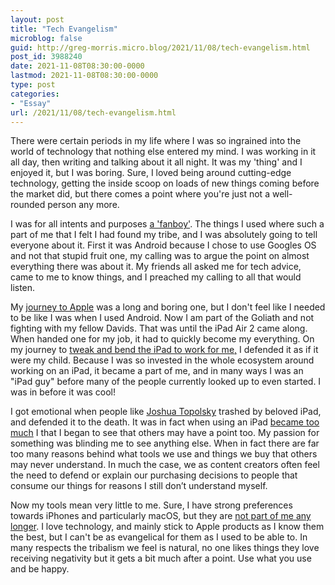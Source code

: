```yaml
---
layout: post
title: "Tech Evangelism"
microblog: false
guid: http://greg-morris.micro.blog/2021/11/08/tech-evangelism.html
post_id: 3988240
date: 2021-11-08T08:30:00-0000
lastmod: 2021-11-08T08:30:00-0000
type: post
categories:
- "Essay"
url: /2021/11/08/tech-evangelism.html
---
```

<p>There were certain periods in my life where I was so ingrained into the world of technology that nothing else entered my mind. I was working in it all day, then writing and talking about it all night. It was my 'thing' and I enjoyed it, but I was boring. Sure, I loved being around cutting-edge technology, getting the inside scoop on loads of new things coming before the market did, but there comes a point where you're just not a well-rounded person any more.</p><p>I was for all intents and purposes <a href="https://gr36.com/2017/10/24/not-being-a/">a 'fanboy'</a>. The things I used where such a part of me that I felt I had found my tribe, and I was absolutely going to tell everyone about it. First it was Android because I chose to use Googles OS and not that stupid fruit one, my calling was to argue the point on almost everything there was about it. My friends all asked me for tech advice, came to me to know things, and I preached my calling to all that would listen.</p><p>My <a href="https://gr36.com/2020/11/14/my-journey-to/">journey to Apple</a> was a long and boring one, but I don't feel like I needed to be like I was when I used Android. Now I am part of the Goliath and not fighting with my fellow Davids. That was until the iPad Air 2 came along. When handed one for my job, it had to quickly become my everything. On my journey to <a href="https://gr36.com/2017/02/19/one-year-of/">tweak and bend the iPad to work for me,</a> I defended it as if it were my child. Because I was so invested in the whole ecosystem around working on an iPad, it became a part of me, and in many ways I was an "iPad guy" before many of the people currently looked up to even started. I was in before it was cool!</p><p>I got emotional when people like <a href="https://randomdumber.blogspot.com/2017/06/joshua-topolsky-trashes-ipad-as.html">Joshua Topolsky</a> trashed by beloved iPad, and defended it to the death. It was in fact when using an iPad <a href="https://gregmorris.co.uk/blog/today-is-the/">became too much</a> I that I began to see that others may have a point too. My passion for something was blinding me to see anything else. When in fact there are far too many reasons behind what tools we use and things we buy that others may never understand. In much the case, we as content creators often feel the need to defend or explain our purchasing decisions to people that consume our things for reasons I still don’t understand myself.</p><p>Now my tools mean very little to me. Sure, I have strong preferences towards iPhones and particularly macOS, but they are <a href="https://gr36.com/2019/06/11/im-not-an/">not part of me any longer</a>. I love technology, and mainly stick to Apple products as I know them the best, but I can't be as evangelical for them as I used to be able to. In many respects the tribalism we feel is natural, no one likes things they love receiving negativity but it gets a bit much after a point. Use what you use and be happy.</p>

